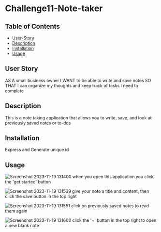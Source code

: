 # Challenge11-Note-taker
  ## Table of Contents
  - [User-Story](#user-story)
  - [Description](#description)
  - [Installation](#installation)
  - [Usage](#usage)
  
  ## User Story

  AS A small business owner
  I WANT to be able to write and save notes
  SO THAT I can organize my thoughts and keep track of tasks I need to complete

  ## Description
  
  This is a note taking application that allows you to write, save, and look at previously saved notes or to-dos

  ## Installation
  Express and Generate unique id
  
  ## Usage
  
  ![Screenshot 2023-11-19 131400](https://github.com/Ayorkster/Challenge11-Note-taker/assets/132170199/cd8bc935-4bce-4a2a-8dea-71390ab37ebf)
when you open this application you click the 'get started' button

![Screenshot 2023-11-19 131539](https://github.com/Ayorkster/Challenge11-Note-taker/assets/132170199/bc8cf52d-2994-4357-b6f4-9f933b02bc5b)
give your note a title and content, then click the save button in the top right

![Screenshot 2023-11-19 131551](https://github.com/Ayorkster/Challenge11-Note-taker/assets/132170199/ae2a2a10-b5ce-4bd0-bb51-6f9d04c4a7a8)
click on previously saved notes to read them again

![Screenshot 2023-11-19 131600](https://github.com/Ayorkster/Challenge11-Note-taker/assets/132170199/38fe3326-49cb-43b0-9827-d46691052b93)
click the '+' button in the top right to open a new blank note
  
